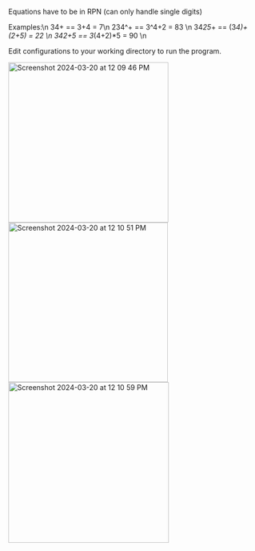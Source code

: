 Equations have to be in RPN (can only handle single digits)

Examples:\n
34+ == 3+4 = 7\n
234^+ == 3^4+2 = 83 \n
34*25*+ == (3*4)+(2+5) = 22 \n
342+*5* == 3*(4+2)*5 = 90 \n

Edit configurations to your working directory to run the program.

<img width="320" alt="Screenshot 2024-03-20 at 12 09 46 PM" src="https://github.com/leaane/RPN-Calculator/assets/144187222/81d18dd7-82f4-43b0-bf24-39dd404e010b">
<img width="319" alt="Screenshot 2024-03-20 at 12 10 51 PM" src="https://github.com/leaane/RPN-Calculator/assets/144187222/215ba6ad-a96b-440d-9bb3-23e557ad0466">
<img width="321" alt="Screenshot 2024-03-20 at 12 10 59 PM" src="https://github.com/leaane/RPN-Calculator/assets/144187222/c2696fa0-c807-4a81-8393-94d5e56edc99">
